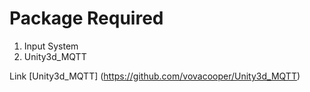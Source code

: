 # Package Required

1. Input System
2. Unity3d_MQTT

Link
[Unity3d_MQTT] (https://github.com/vovacooper/Unity3d_MQTT)
